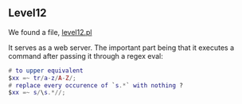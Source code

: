 ## Level12

We found a file, [level12.pl](./level12.pl)

It serves as a web server. The important part being that it executes a command after passing it through a regex eval:

```lua
# to upper equivalent
$xx =~ tr/a-z/A-Z/; 
# replace every occurence of `s.*` with nothing ?
$xx =~ s/\s.*//;
```